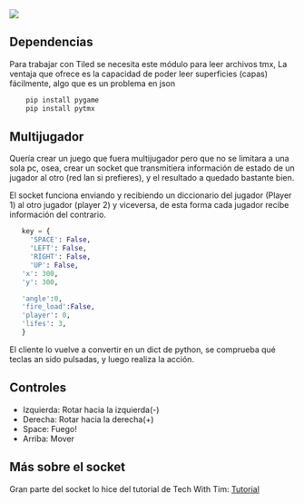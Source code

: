 


<img src = "https://github.com/hug58/Lemon-Tank/blob/master/screenshot.png">

## Dependencias 
<p> Para trabajar con Tiled se necesita este módulo para leer archivos tmx, 
    La ventaja que ofrece es la capacidad de poder leer superficies (capas) fácilmente, algo que es un problema en json

```bash
    pip install pygame
    pip install pytmx
```
   
</p> 


## Multijugador

<p> Quería crear un juego que fuera multijugador pero que no se limitara a una sola pc, osea, crear un socket que transmitiera información de estado de un jugador al otro (red lan si prefieres), y el resultado a quedado bastante bien. </p> 
  
  <p> El socket funciona enviando y recibiendo un diccionario del jugador (Player 1) 
  al otro jugador (player 2) y viceversa, de esta forma cada jugador recibe información del contrario. <p>
  
 ```python
    key = {
	  'SPACE': False,
	  'LEFT': False,
	  'RIGHT': False,
	  'UP': False,
    'x': 300,
    'y': 300,

    'angle':0,
    'fire_load':False,
    'player': 0,
    'lifes': 3,
    }

```

 

  El cliente lo vuelve a convertir en un dict de python, se comprueba qué teclas an sido pulsadas, y luego
  realiza la acción.



</p>


## Controles 

* Izquierda: Rotar hacia la izquierda(-)  
* Derecha: Rotar hacia la derecha(+)  
* Space: Fuego!
* Arriba: Mover   


## Más sobre el socket

<p>
 Gran parte del socket lo hice del tutorial de Tech With Tim:
<a href="https://www.youtube.com/watch?v=F257x_E6H4k&t=2s">Tutorial</a>
</p>

